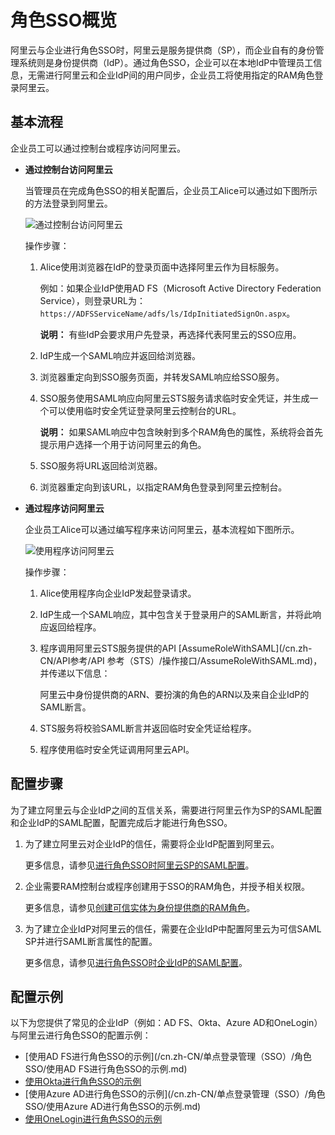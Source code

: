 # 角色SSO概览

阿里云与企业进行角色SSO时，阿里云是服务提供商（SP），而企业自有的身份管理系统则是身份提供商（IdP）。通过角色SSO，企业可以在本地IdP中管理员工信息，无需进行阿里云和企业IdP间的用户同步，企业员工将使用指定的RAM角色登录阿里云。

## 基本流程

企业员工可以通过控制台或程序访问阿里云。

-   **通过控制台访问阿里云**

    当管理员在完成角色SSO的相关配置后，企业员工Alice可以通过如下图所示的方法登录到阿里云。

    ![通过控制台访问阿里云](https://static-aliyun-doc.oss-accelerate.aliyuncs.com/assets/img/zh-CN/5288139161/p40723.png)

    操作步骤：

    1.  Alice使用浏览器在IdP的登录页面中选择阿里云作为目标服务。

        例如：如果企业IdP使用AD FS（Microsoft Active Directory Federation Service），则登录URL为：`https://ADFSServiceName/adfs/ls/IdpInitiatedSignOn.aspx`。

        **说明：** 有些IdP会要求用户先登录，再选择代表阿里云的SSO应用。

    2.  IdP生成一个SAML响应并返回给浏览器。
    3.  浏览器重定向到SSO服务页面，并转发SAML响应给SSO服务。
    4.  SSO服务使用SAML响应向阿里云STS服务请求临时安全凭证，并生成一个可以使用临时安全凭证登录阿里云控制台的URL。

        **说明：** 如果SAML响应中包含映射到多个RAM角色的属性，系统将会首先提示用户选择一个用于访问阿里云的角色。

    5.  SSO服务将URL返回给浏览器。
    6.  浏览器重定向到该URL，以指定RAM角色登录到阿里云控制台。
-   **通过程序访问阿里云**

    企业员工Alice可以通过编写程序来访问阿里云，基本流程如下图所示。

    ![使用程序访问阿里云](https://static-aliyun-doc.oss-accelerate.aliyuncs.com/assets/img/zh-CN/5288139161/p40724.png)

    操作步骤：

    1.  Alice使用程序向企业IdP发起登录请求。
    2.  IdP生成一个SAML响应，其中包含关于登录用户的SAML断言，并将此响应返回给程序。
    3.  程序调用阿里云STS服务提供的API [AssumeRoleWithSAML](/cn.zh-CN/API参考/API 参考（STS）/操作接口/AssumeRoleWithSAML.md)，并传递以下信息：

        阿里云中身份提供商的ARN、要扮演的角色的ARN以及来自企业IdP的SAML断言。

    4.  STS服务将校验SAML断言并返回临时安全凭证给程序。
    5.  程序使用临时安全凭证调用阿里云API。

## 配置步骤

为了建立阿里云与企业IdP之间的互信关系，需要进行阿里云作为SP的SAML配置和企业IdP的SAML配置，配置完成后才能进行角色SSO。

1.  为了建立阿里云对企业IdP的信任，需要将企业IdP配置到阿里云。

    更多信息，请参见[进行角色SSO时阿里云SP的SAML配置](/cn.zh-CN/单点登录管理（SSO）/角色SSO/进行角色SSO时阿里云SP的SAML配置.md)。

2.  企业需要RAM控制台或程序创建用于SSO的RAM角色，并授予相关权限。

    更多信息，请参见[创建可信实体为身份提供商的RAM角色](/cn.zh-CN/角色管理/创建RAM角色/创建可信实体为身份提供商的RAM角色.md)。

3.  为了建立企业IdP对阿里云的信任，需要在企业IdP中配置阿里云为可信SAML SP并进行SAML断言属性的配置。

    更多信息，请参见[进行角色SSO时企业IdP的SAML配置](/cn.zh-CN/单点登录管理（SSO）/角色SSO/进行角色SSO时企业IdP的SAML配置.md)。


## 配置示例

以下为您提供了常见的企业IdP（例如：AD FS、Okta、Azure AD和OneLogin）与阿里云进行角色SSO的配置示例：

-   [使用AD FS进行角色SSO的示例](/cn.zh-CN/单点登录管理（SSO）/角色SSO/使用AD FS进行角色SSO的示例.md)
-   [使用Okta进行角色SSO的示例](/cn.zh-CN/单点登录管理（SSO）/角色SSO/使用Okta进行角色SSO的示例.md)
-   [使用Azure AD进行角色SSO的示例](/cn.zh-CN/单点登录管理（SSO）/角色SSO/使用Azure AD进行角色SSO的示例.md)
-   [使用OneLogin进行角色SSO的示例](/cn.zh-CN/单点登录管理（SSO）/角色SSO/使用OneLogin进行角色SSO的示例.md)

